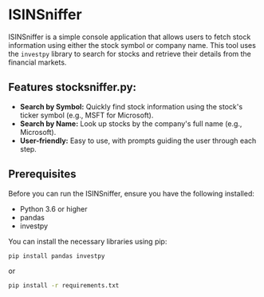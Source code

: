 # ISINSniffer

ISINSniffer is a simple console application that allows users to fetch stock information using either the stock symbol or company name. This tool uses the `investpy` library to search for stocks and retrieve their details from the financial markets.

## Features stocksniffer.py:

- **Search by Symbol:** Quickly find stock information using the stock's ticker symbol (e.g., MSFT for Microsoft).
- **Search by Name:** Look up stocks by the company's full name (e.g., Microsoft).
- **User-friendly:** Easy to use, with prompts guiding the user through each step.

## Prerequisites

Before you can run the ISINSniffer, ensure you have the following installed:

- Python 3.6 or higher
- pandas
- investpy

You can install the necessary libraries using pip:

```bash
pip install pandas investpy
```
or
```bash
pip install -r requirements.txt
```
